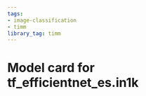 ```yaml
---
tags:
- image-classification
- timm
library_tag: timm
---
```

# Model card for tf_efficientnet_es.in1k